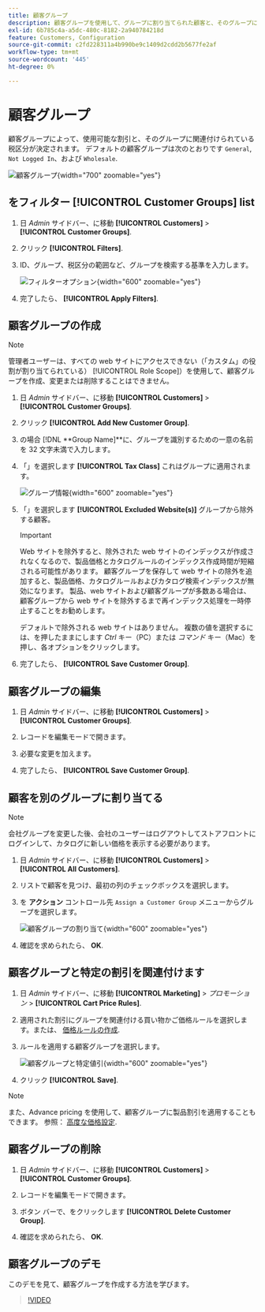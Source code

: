 ```yaml
---
title: 顧客グループ
description: 顧客グループを使用して、グループに割り当てられた顧客と、そのグループに関連付けられている税区分に使用可能な割引を決定します。
exl-id: 6b785c4a-a5dc-480c-8182-2a940784218d
feature: Customers, Configuration
source-git-commit: c2fd228311a4b990be9c1409d2cdd2b5677fe2af
workflow-type: tm+mt
source-wordcount: '445'
ht-degree: 0%

---
```


# 顧客グループ

顧客グループによって、使用可能な割引と、そのグループに関連付けられている税区分が決定されます。 デフォルトの顧客グループは次のとおりです `General`, `Not Logged In`、および `Wholesale`.

![顧客グループ](assets/customer-groups.png){width="700" zoomable="yes"}

## をフィルター [!UICONTROL Customer Groups] list

1. 日 _Admin_ サイドバー、に移動 **[!UICONTROL Customers]** > **[!UICONTROL Customer Groups]**.

1. クリック **[!UICONTROL Filters]**.

1. ID、グループ、税区分の範囲など、グループを検索する基準を入力します。

   ![フィルターオプション](assets/groups-filters.png){width="600" zoomable="yes"}

1. 完了したら、 **[!UICONTROL Apply Filters]**.

## 顧客グループの作成

>[!NOTE]
>
>管理者ユーザーは、すべての web サイトにアクセスできない（「カスタム」の役割が割り当てられている） [!UICONTROL Role Scope]）を使用して、顧客グループを作成、変更または削除することはできません。

1. 日 _Admin_ サイドバー、に移動 **[!UICONTROL Customers]** > **[!UICONTROL Customer Groups]**.

1. クリック **[!UICONTROL Add New Customer Group]**.

1. の場合 [!DNL **Group Name]**に、グループを識別するための一意の名前を 32 文字未満で入力します。

1. 「」を選択します **[!UICONTROL Tax Class]** これはグループに適用されます。

   ![グループ情報](assets/group-information.png){width="600" zoomable="yes"}

1. 「」を選択します **[!UICONTROL Excluded Website(s)]** グループから除外する顧客。

   >[!IMPORTANT]
   >
   >Web サイトを除外すると、除外された web サイトのインデックスが作成されなくなるので、製品価格とカタログルールのインデックス作成時間が短縮される可能性があります。 顧客グループを保存して web サイトの除外を追加すると、製品価格、カタログルールおよびカタログ検索インデックスが無効になります。 製品、web サイトおよび顧客グループが多数ある場合は、顧客グループから web サイトを除外するまで再インデックス処理を一時停止することをお勧めします。

   デフォルトで除外される web サイトはありません。 複数の値を選択するには、を押したままにします _Ctrl_ キー（PC）または _コマンド_ キー（Mac）を押し、各オプションをクリックします。

1. 完了したら、 **[!UICONTROL Save Customer Group]**.

## 顧客グループの編集

1. 日 _Admin_ サイドバー、に移動 **[!UICONTROL Customers]** > **[!UICONTROL Customer Groups]**.

1. レコードを編集モードで開きます。

1. 必要な変更を加えます。

1. 完了したら、 **[!UICONTROL Save Customer Group]**.

## 顧客を別のグループに割り当てる

>[!NOTE]
>
>会社グループを変更した後、会社のユーザーはログアウトしてストアフロントにログインして、カタログに新しい価格を表示する必要があります。

1. 日 _Admin_ サイドバー、に移動 **[!UICONTROL Customers]** > **[!UICONTROL All Customers]**.

1. リストで顧客を見つけ、最初の列のチェックボックスを選択します。

1. を **アクション** コントロール先 `Assign a Customer Group` メニューからグループを選択します。

   ![顧客グループの割り当て](assets/group-assign.png){width="600" zoomable="yes"}

1. 確認を求められたら、 **OK**.

## 顧客グループと特定の割引を関連付けます

1. 日 _Admin_ サイドバー、に移動 **[!UICONTROL Marketing]** > _プロモーション_ > **[!UICONTROL Cart Price Rules]**.

1. 適用された割引にグループを関連付ける買い物かご価格ルールを選択します。または、 [価格ルールの作成](../merchandising-promotions/price-rules-catalog.md).

1. ルールを適用する顧客グループを選択します。

   ![顧客グループと特定値引](assets/group-discount.png){width="600" zoomable="yes"}

1. クリック **[!UICONTROL Save]**.

>[!NOTE]
>
> また、Advance pricing を使用して、顧客グループに製品割引を適用することもできます。 参照： [高度な価格設定](../catalog/product-price-group.md).

## 顧客グループの削除

1. 日 _Admin_ サイドバー、に移動 **[!UICONTROL Customers]** > **[!UICONTROL Customer Groups]**.

1. レコードを編集モードで開きます。

1. ボタン バーで、をクリックします **[!UICONTROL Delete Customer Group]**.

1. 確認を求められたら、 **OK**.

## 顧客グループのデモ

このデモを見て、顧客グループを作成する方法を学びます。

>[!VIDEO](https://video.tv.adobe.com/v/343660/?quality=12)
